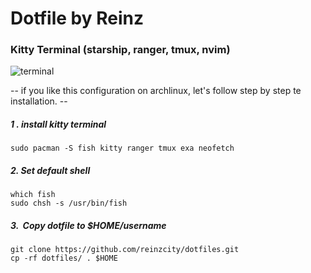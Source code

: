 # Dotfile by Reinz

### Kitty Terminal (starship, ranger, tmux, nvim)

![terminal](https://user-images.githubusercontent.com/110806427/207852287-5e8869c1-aa46-44ff-8f54-d45702868083.png)

-- if you like this configuration on archlinux, let's follow step by step te installation. --



##### 1 . install kitty terminal

```git
sudo pacman -S fish kitty ranger tmux exa neofetch
```

##### 2. Set default shell

```git
which fish
sudo chsh -s /usr/bin/fish
```

##### 3.  Copy dotfile to $HOME/username

```git
git clone https://github.com/reinzcity/dotfiles.git
cp -rf dotfiles/ . $HOME
```
